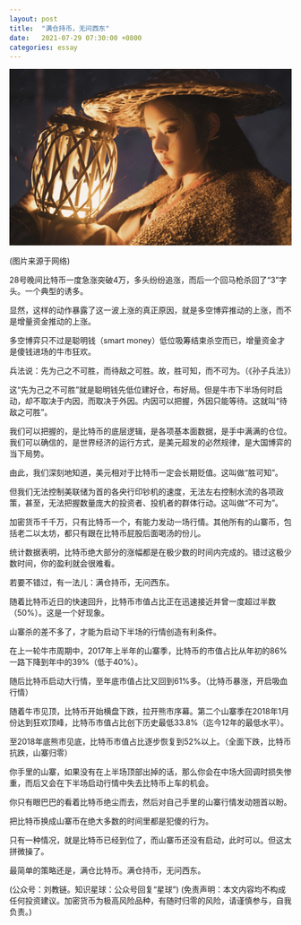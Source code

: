 ```yaml
---
layout: post
title:  "满仓持币，无问西东"
date:   2021-07-29 07:30:00 +0800
categories: essay
---
```


![](/images/2021/20210729.jpg)

(图片来源于网络)

28号晚间比特币一度急涨突破4万，多头纷纷追涨，而后一个回马枪杀回了“3”字头。一个典型的诱多。

显然，这样的动作暴露了这一波上涨的真正原因，就是多空博弈推动的上涨，而不是增量资金推动的上涨。

多空博弈只不过是聪明钱（smart money）低位吸筹结束杀空而已，增量资金才是傻钱进场的牛市狂欢。

兵法说：先为己之不可胜，而待敌之可胜。故，胜可知，而不可为。（《孙子兵法》）

这“先为己之不可胜”就是聪明钱先低位建好仓，布好局。但是牛市下半场何时启动，却不取决于内因，而取决于外因。内因可以把握，外因只能等待。这就叫“待敌之可胜”。

我们可以把握的，是比特币的底层逻辑，是各项基本面数据，是手中满满的仓位。我们可以确信的，是世界经济的运行方式，是美元超发的必然规律，是大国博弈的当下局势。

由此，我们深刻地知道，美元相对于比特币一定会长期贬值。这叫做“胜可知”。

但我们无法控制美联储为首的各央行印钞机的速度，无法左右控制水流的各项政策，甚至，无法把握数量庞大的投资者、投机者的群体行动。这叫做“不可为”。

加密货币千千万，只有比特币一个，有能力发动一场行情。其他所有的山寨币，包括老二以太坊，都只有跟在比特币屁股后面喝汤的份儿。

统计数据表明，比特币绝大部分的涨幅都是在极少数的时间内完成的。错过这极少数时间，你的盈利就会很难看。

若要不错过，有一法儿：满仓持币，无问西东。

随着比特币近日的快速回升，比特币市值占比正在迅速接近并曾一度超过半数（50%）。这是一个好现象。

山寨杀的差不多了，才能为启动下半场的行情创造有利条件。

在上一轮牛市周期中，2017年上半年的山寨季，比特币的市值占比从年初的86%一路下降到年中的39%（低于40%）。

随后比特币启动大行情，至年底市值占比又回到61%多。（比特币暴涨，开启吸血行情）

随着牛市见顶，比特币开始横盘下跌，拉开熊市序幕。第二个山寨季在2018年1月份达到狂欢顶峰，比特币市值占比创下历史最低33.8%（迄今12年的最低水平）。

至2018年底熊市见底，比特币市值占比逐步恢复到52%以上。（全面下跌，比特币抗跌，山寨归零）

你手里的山寨，如果没有在上半场顶部出掉的话，那么你会在中场大回调时损失惨重，而后又会在下半场启动行情中失去比特币上车的机会。

你只有眼巴巴的看着比特币绝尘而去，然后对自己手里的山寨行情发动翘首以盼。

把比特币换成山寨币在绝大多数的时间里都是犯傻的行为。

只有一种情况，就是比特币已经到位了，而山寨币还没有启动，此时可以。但这太拼微操了。

最简单的策略还是，满仓比特币。满仓持币，无问西东。

(公众号：刘教链。知识星球：公众号回复“星球”)
(免责声明：本文内容均不构成任何投资建议。加密货币为极高风险品种，有随时归零的风险，请谨慎参与，自我负责。)